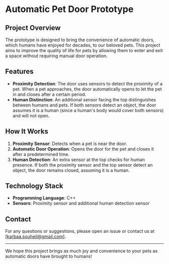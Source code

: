# Automatic Pet Door Prototype

## Project Overview

The prototype is designed to bring the convenience of automatic doors, which humans have enjoyed for decades, to our beloved pets. This project aims to improve the quality of life for pets by allowing them to enter and exit a space without requiring manual door operation.

## Features

- **Proximity Detection**: The door uses sensors to detect the proximity of a pet. When a pet approaches, the door automatically opens to let the pet in and closes after a certain period.
- **Human Distinction**: An additional sensor facing the top distinguishes between humans and pets. If both sensors detect an object, the door assumes it is a human (since a human's body would cover both sensors) and will not open.

## How It Works

1. **Proximity Sensor**: Detects when a pet is near the door.
2. **Automatic Door Operation**: Opens the door for the pet and closes it after a predetermined time.
3. **Human Detection**: An extra sensor at the top checks for human presence. If both the proximity sensor and the top sensor detect an object, the door remains closed, assuming it is a human.

## Technology Stack

- **Programming Language**: C++
- **Sensors**: Proximity sensor and additional human detection sensor

## Contact

For any questions or suggestions, please open an issue or contact us at [karbaa.souheil@gmail.com].

---

We hope this project brings as much joy and convenience to your pets as automatic doors have brought to humans!
